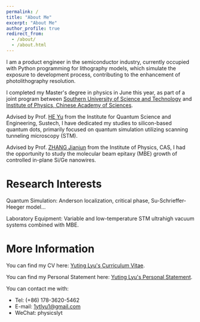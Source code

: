 ```yaml
---
permalink: /
title: "About Me"
excerpt: "About Me"
author_profile: true
redirect_from: 
  - /about/
  - /about.html
---
```


I am a product engineer in the semiconductor industry, currently occupied with Python programming for lithography models, which simulate the exposure to development process, contributing to the enhancement of photolithography resolution.

I completed my Master's degree in physics in June this year, as part of a joint program between [Southern University of Science and Technology](https://www.sustech.edu.cn/en/) and [Institute of Physics, Chinese Academy of Sciences](http://english.iop.cas.cn/). 

Advised by Prof. [HE Yu](https://sustech.edu.cn/zh/faculties/heyu.html) from the Institute for Quantum Science and Engineering, Sustech, I have dedicated my studies to silicon-based quantum dots, primarily focused on quantum simulation utilizing scanning tunneling microscopy (STM). 

Advised by Prof. [ZHANG Jianjun](http://edu.iphy.ac.cn/moreintro.php?id=2212) from the Institute of Physics, CAS, I had the opportunity to study the molecular beam epitaxy (MBE) growth of controlled in-plane Si/Ge nanowires.


Research Interests
======

Quantum Simulation: Anderson localization, critical phase, Su-Schrieffer-Heeger model...

Laboratory Equipment: Variable and low-temperature STM ultrahigh vacuum systems combined with MBE.

More Information
======

You can find my CV here: [Yuting Lyu's Curriculum Vitae](https://1lv1.github.io/cv/).

You can find my Personal Statement here: [Yuting Lyu's Personal Statement](https://1lv1.github.io/personal-statement/).

You can contact me with:
  * Tel: (+86) 178-3620-5462
  * E-mail: [1ytlyu1@gmail.com](mailto:1ytlyu1@gmail.com)
  * WeChat: physicslyt
